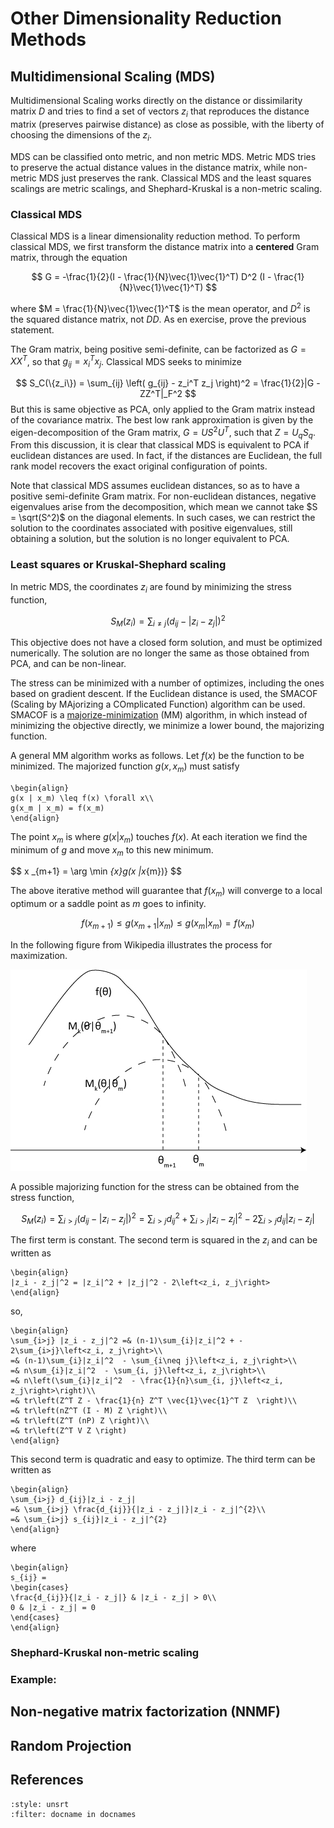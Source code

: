# Other Dimensionality Reduction Methods

## Multidimensional Scaling (MDS)

Multidimensional Scaling works directly on the distance or dissimilarity matrix $D$ and tries to find a set of vectors $z_i$ that reproduces the distance matrix (preserves pairwise distance) as close as possible, with the liberty of choosing the dimensions of the $z_i$.

MDS can be classified onto metric, and non metric MDS. Metric MDS tries to preserve the actual distance values in the distance matrix, while non-metric MDS just preserves the rank. Classical MDS and the least squares scalings are metric scalings, and Shephard-Kruskal is a non-metric scaling.

### Classical MDS

Classical MDS is a linear dimensionality reduction method. To perform classical MDS, we first transform the distance matrix into a **centered** Gram matrix, through the equation

$$
G = -\frac{1}{2}(I - \frac{1}{N}\vec{1}\vec{1}^T) D^2 (I - \frac{1}{N}\vec{1}\vec{1}^T)
$$

where $M = \frac{1}{N}\vec{1}\vec{1}^T$ is the mean operator, and $D^2$ is the squared distance matrix, not $DD$. As en exercise, prove the previous statement.

The Gram matrix, being positive semi-definite, can be factorized as $G=XX^T$, so that $g_{ij} = x_i^T x_j$. Classical MDS seeks to minimize

$$
S_C(\{z_i\}) = \sum_{ij} \left( g_{ij} - z_i^T z_j  \right)^2
= \frac{1}{2}|G - ZZ^T|_F^2
$$ But this is same objective as PCA, only applied to the Gram matrix instead of the covariance matrix. The best low rank approximation is given by the eigen-decomposition of the Gram matrix, $G=U S^2 U^T$, such that $Z = U_q S_q$. From this discussion, it is clear that classical MDS is equivalent to PCA if euclidean distances are used. In fact, if the distances are Euclidean, the full rank model recovers the exact original configuration of points.

Note that classical MDS assumes euclidean distances, so as to have a positive semi-definite Gram matrix. For non-euclidean distances, negative eigenvalues arise from the decomposition, which mean we cannot take $S = \sqrt(S^2)$ on the diagonal elements. In such cases, we can restrict the solution to the coordinates associated with positive eigenvalues, still obtaining a solution, but the solution is no longer equivalent to PCA.

### Least squares or Kruskal-Shephard scaling

In metric MDS, the coordinates $z_i$ are found by minimizing the stress function,

$$
S_M({z_i}) = \sum_{i \neq j} \left(d_{ij} - |z_i - z_j|\right)^2
$$

This objective does not have a closed form solution, and must be optimized numerically. The solution are no longer the same as those obtained from PCA, and can be non-linear.

The stress can be minimized with a number of optimizes, including the ones based on gradient descent. If the Euclidean distance is used, the SMACOF (Scaling by MAjorizing a COmplicated Function) algorithm can be used. SMACOF is a [majorize-minimization](https://en.wikipedia.org/wiki/MM_algorithm) (MM) algorithm, in which instead of minimizing the objective directly, we minimize a lower bound, the majorizing function.

A general MM algorithm works as follows. Let $f(x)$ be the function to be minimized. The majorized function $g(x, x_m)$ must satisfy

```{math}
\begin{align}
g(x | x_m) \leq f(x) \forall x\\
g(x_m | x_m) = f(x_m)
\end{align}
```
The point $x_{m}$ is where $g(x|x_{m})$ touches $f(x)$. At each iteration we find the minimum of $g$ and move $x_m$ to this new minimum.

$$
x _{m+1} = \arg \min _{x}g(x |x_{m})}
$$

The above iterative method will guarantee that $f(x_{m})$ will converge to a local optimum or a saddle point as $m$ goes to infinity.

$$
f(x _{m+1}) \leq g(x _{m+1}|x _{m}) \leq g(x_{m}|x_{m}) = f(x_{m})
$$

In the following figure from Wikipedia illustrates the process for maximization.

![Source: <https://en.wikipedia.org/wiki/File:Mmalgorithm.jpg>](Figures/Mmalgorithm.jpg)

A possible majorizing function for the stress can be obtained from the stress function,

$$
S_M({z_i}) = \sum_{i > j} \left(d_{ij} - |z_i - z_j|\right)^2
= \sum_{i > j} d_{ij}^2 + \sum_{i > j} |z_i - z_j|^2 - 2\sum_{i > j} d_{ij}|z_i - z_j|
$$

The first term is constant. The second term is squared in the $z_i$ and can be written as

```{math}
\begin{align}
|z_i - z_j|^2 = |z_i|^2 + |z_j|^2 - 2\left<z_i, z_j\right>
\end{align}
```
so,

```{math}
\begin{align}
\sum_{i>j} |z_i - z_j|^2 =& (n-1)\sum_{i}|z_i|^2 + - 2\sum_{i>j}\left<z_i, z_j\right>\\
=& (n-1)\sum_{i}|z_i|^2  - \sum_{i\neq j}\left<z_i, z_j\right>\\
=& n\sum_{i}|z_i|^2  - \sum_{i, j}\left<z_i, z_j\right>\\
=& n\left(\sum_{i}|z_i|^2  - \frac{1}{n}\sum_{i, j}\left<z_i, z_j\right>\right)\\
=& tr\left(Z^T Z - \frac{1}{n} Z^T \vec{1}\vec{1}^T Z  \right)\\
=& tr\left(nZ^T (I - M) Z \right)\\
=& tr\left(Z^T (nP) Z \right)\\
=& tr\left(Z^T V Z \right)
\end{align}
```
This second term is quadratic and easy to optimize. The third term can be written as

```{math}
\begin{align}
\sum_{i>j} d_{ij}|z_i - z_j|
=& \sum_{i>j} \frac{d_{ij}}{|z_i - z_j|}|z_i - z_j|^{2}\\
=& \sum_{i>j} s_{ij}|z_i - z_j|^{2}
\end{align}
```
where

```{math}
\begin{align}
s_{ij} =
\begin{cases}
\frac{d_{ij}}{|z_i - z_j|} & |z_i - z_j| > 0\\
0 & |z_i - z_j| = 0
\end{cases}
\end{align}
```
### Shephard-Kruskal non-metric scaling

### Example:

## Non-negative matrix factorization (NNMF)

## Random Projection

## References

```{bibliography}
:style: unsrt
:filter: docname in docnames
```

